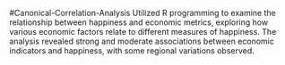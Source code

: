 #Canonical-Correlation-Analysis
Utilized R programming to examine the relationship between happiness and economic metrics, exploring how various economic factors relate to different measures of happiness. The analysis revealed strong and moderate associations between economic indicators and happiness, with some regional variations observed.
